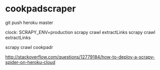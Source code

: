 # cookpadscraper
git push heroku master

clock: SCRAPY_ENV=production scrapy crawl extractLinks 
scrapy crawl extractLinks 

scrapy crawl cookpadr 

http://stackoverflow.com/questions/12779184/how-to-deploy-a-scrapy-spider-on-heroku-cloud
